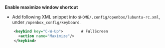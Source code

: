 **Enable maximize window shortcut**

- Add following XML snippet into `$HOME/.config/openbox/lubuntu-rc.xml`, under `/openbox_config/keyboard`.

```xml
    <keybind key="C-W-Up">        # FullScreen
      <action name="Maximize"/>
    </keybind>
```
